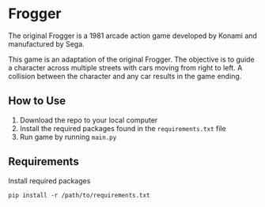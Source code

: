 # Frogger

The original Frogger is a 1981 arcade action game developed by Konami and manufactured by Sega.

This game is an adaptation of the original Frogger. The objective is to guide a character across multiple streets with cars moving from right to left. A collision between the character and any car results in the game ending.

## How to Use
1. Download the repo to your local computer
2. Install the required packages found in the `requirements.txt` file
3. Run game by running `main.py`

## Requirements
Install required packages
```
pip install -r /path/to/requirements.txt
```